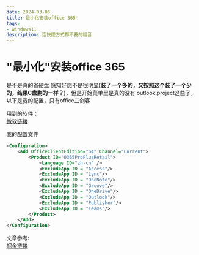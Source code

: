 ```yaml
---
date: 2024-03-06
title: 最小化安装office 365
tags:
- windows11
description: 连快捷方式都不要的福音 
---
```

# "最小化"安装office 365
是不是真的省硬盘 感知好想不是很明显(**装了一个多的，又按照这个装了一个少的，结果C盘剩的一样？**)，但是开始菜单里是真的没有 outlook,project这些了，以下是我的配置，只有office三剑客  

用到的软件：  
[微软链接](https://link.juejin.cn/?target=https%3A%2F%2Fwww.microsoft.com%2Fen-us%2Fdownload%2Fdetails.aspx%3Fid%3D49117)

我的配置文件
```xml
<Configuration>
    <Add OfficeClientEdition="64" Channel="Current">
        <Product ID="O365ProPlusRetail">
            <Language ID="zh-cn" />
            <ExcludeApp ID = "Access"/>
            <ExcludeApp ID = "Lync"/>
            <ExcludeApp ID = "OneNote"/>
            <ExcludeApp ID = "Groove"/>
            <ExcludeApp ID = "OneDrive"/>
            <ExcludeApp ID = "Outlook"/>
            <ExcludeApp ID = "Publisher"/>
            <ExcludeApp ID = "Teams"/>
        </Product>
    </Add>
</Configuration>
```

文章参考:  
[掘金链接](https://juejin.cn/post/7204844328110669879)
